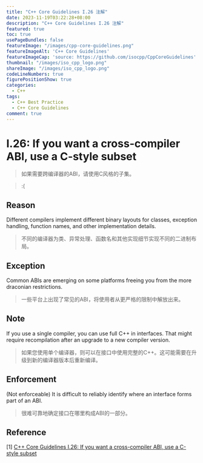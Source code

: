 ```yaml
---
title: "C++ Core Guidelines I.26 注解"
date: 2023-11-19T03:22:28+08:00
description: "C++ Core Guidelines I.26 注解"
featured: true
toc: true
usePageBundles: false
featureImage: "/images/cpp-core-guidelines.png"
featureImageAlt: 'C++ Core Guidelines'
featureImageCap: 'source: https://github.com/isocpp/CppCoreGuidelines'
thumbnail: "/images/iso_cpp_logo.png"
shareImage: "/images/iso_cpp_logo.png"
codeLineNumbers: true
figurePositionShow: true
categories:
  - C++
tags:
  - C++ Best Practice
  - C++ Core Guidelines
comment: true
---
```


# I.26: If you want a cross-compiler ABI, use a C-style subset

>如果需要跨编译器的ABI，请使用C风格的子集。

> :(

## Reason

Different compilers implement different binary layouts for classes, exception handling, function names, and other implementation details.

>不同的编译器为类、异常处理、函数名和其他实现细节实现不同的二进制布局。

## Exception

Common ABIs are emerging on some platforms freeing you from the more draconian restrictions.

>一些平台上出现了常见的ABI，将使用者从更严格的限制中解放出来。

## Note

If you use a single compiler, you can use full C++ in interfaces. That might require recompilation after an upgrade to a new compiler version.

>如果您使用单个编译器，则可以在接口中使用完整的C++。这可能需要在升级到新的编译器版本后重新编译。

## Enforcement

(Not enforceable) It is difficult to reliably identify where an interface forms part of an ABI.

>很难可靠地确定接口在哪里构成ABI的一部分。

## Reference

[1] [C++ Core Guidelines I.26: If you want a cross-compiler ABI, use a C-style subset](https://isocpp.github.io/CppCoreGuidelines/CppCoreGuidelines#i26-if-you-want-a-cross-compiler-abi-use-a-c-style-subset)
